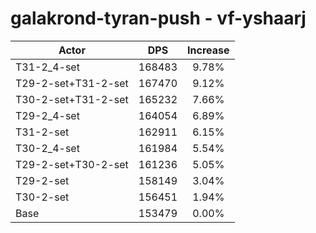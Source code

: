 # galakrond-tyran-push - vf-yshaarj
| Actor | DPS | Increase |
|---|:---:|:---:|
|T31-2_4-set|168483|9.78%|
|T29-2-set+T31-2-set|167470|9.12%|
|T30-2-set+T31-2-set|165232|7.66%|
|T29-2_4-set|164054|6.89%|
|T31-2-set|162911|6.15%|
|T30-2_4-set|161984|5.54%|
|T29-2-set+T30-2-set|161236|5.05%|
|T29-2-set|158149|3.04%|
|T30-2-set|156451|1.94%|
|Base|153479|0.00%|
